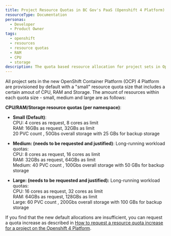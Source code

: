 ```yaml
---
title: Project Resource Quotas in BC Gov's PaaS (Openshift 4 Platform)
resourceType: Documentation
personas: 
  - Developer
  - Product Owner
tags:
  - openshift
  - resources
  - resource quotas
  - RAM
  - CPU
  - storage
description: The quota based resource allocation for project sets in Openshift 4 Platform.
---
```


All project sets in the new OpenShift Container Platform (OCP) 4 Platform are provisioned by default with a "small" resource quota size that includes a certain amout of CPU, RAM and Storage.  The amount of resources within each quota size - small, medium and large are as follows:

**CPU/RAM/Storage resource quotas (per namespace)**:
* **Small (Default)**:<br/> 
  CPU: 4 cores as request, 8 cores as limit <br/>
  RAM: 16GBs as request, 32GBs as limit<br/>
  20 PVC count , 50Gbs overall storage with 25 GBs for backup storage<br/>

* **Medium: (needs to be requested and justified)**:
Long-running workload quotas:<br/>
CPU: 8 cores as request, 16 cores as limit<br/>
RAM: 32GBs as request, 64GBs as limit<br/>
Medium: 40 PVC count , 100Gbs overall storage with 50 GBs for backup storage<br/>

* **Large: (needs to be requested and justified):**
Long-running workload quotas:<br/>
CPU: 16 cores as request, 32 cores as limit<br/>
RAM: 64GBs as request, 128GBs as limit<br/>
Large: 60 PVC count , 200Gbs overall storage with 100 GBs for backup storage 

If you find that the new default allocations are insufficient, you can request a quota increase as described in [How to request a resource quota increase for a project on the Openshift 4 Platform](https://developer.gov.bc.ca/Need-more-quota-for-OpenShift-project-set).
